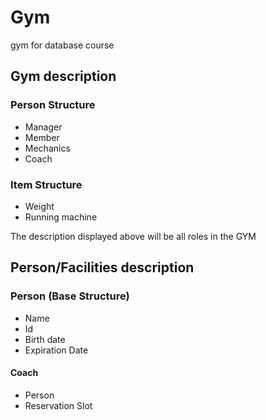 # Gym
gym for database course

## Gym description

### Person Structure
- Manager
- Member
- Mechanics
- Coach

### Item Structure
- Weight
- Running machine

The description displayed above will be all roles in the GYM

## Person/Facilities description

### Person (Base Structure)
- Name
- Id
- Birth date
- Expiration Date

#### Coach
- Person
- Reservation Slot
